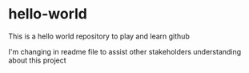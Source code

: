 # hello-world
This is a hello world repository to play and learn github

I'm changing in readme file to assist other stakeholders understanding about this project
